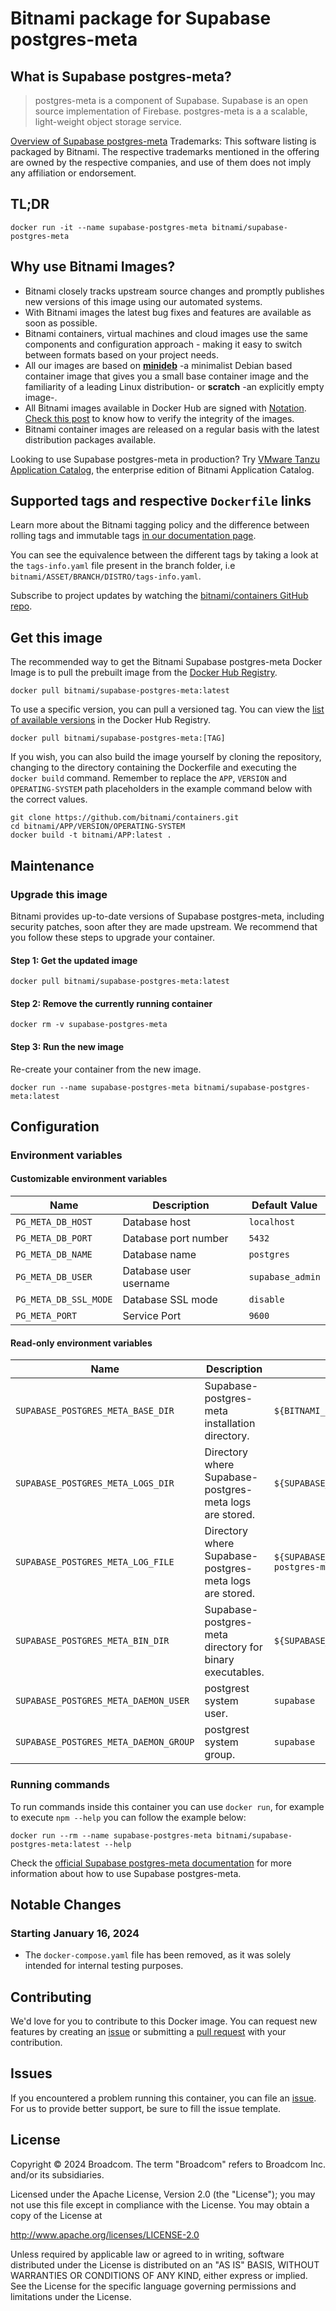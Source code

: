 # Bitnami package for Supabase postgres-meta

## What is Supabase postgres-meta?

> postgres-meta is a component of Supabase. Supabase is an open source implementation of Firebase. postgres-meta is a a scalable, light-weight object storage service.

[Overview of Supabase postgres-meta](https://github.com/supabase/postgres-meta)
Trademarks: This software listing is packaged by Bitnami. The respective trademarks mentioned in the offering are owned by the respective companies, and use of them does not imply any affiliation or endorsement.

## TL;DR

```console
docker run -it --name supabase-postgres-meta bitnami/supabase-postgres-meta
```

## Why use Bitnami Images?

* Bitnami closely tracks upstream source changes and promptly publishes new versions of this image using our automated systems.
* With Bitnami images the latest bug fixes and features are available as soon as possible.
* Bitnami containers, virtual machines and cloud images use the same components and configuration approach - making it easy to switch between formats based on your project needs.
* All our images are based on [**minideb**](https://github.com/bitnami/minideb) -a minimalist Debian based container image that gives you a small base container image and the familiarity of a leading Linux distribution- or **scratch** -an explicitly empty image-.
* All Bitnami images available in Docker Hub are signed with [Notation](https://notaryproject.dev/). [Check this post](https://blog.bitnami.com/2024/03/bitnami-packaged-containers-and-helm.html) to know how to verify the integrity of the images.
* Bitnami container images are released on a regular basis with the latest distribution packages available.

Looking to use Supabase postgres-meta in production? Try [VMware Tanzu Application Catalog](https://bitnami.com/enterprise), the enterprise edition of Bitnami Application Catalog.

## Supported tags and respective `Dockerfile` links

Learn more about the Bitnami tagging policy and the difference between rolling tags and immutable tags [in our documentation page](https://docs.bitnami.com/tutorials/understand-rolling-tags-containers/).

You can see the equivalence between the different tags by taking a look at the `tags-info.yaml` file present in the branch folder, i.e `bitnami/ASSET/BRANCH/DISTRO/tags-info.yaml`.

Subscribe to project updates by watching the [bitnami/containers GitHub repo](https://github.com/bitnami/containers).

## Get this image

The recommended way to get the Bitnami Supabase postgres-meta Docker Image is to pull the prebuilt image from the [Docker Hub Registry](https://hub.docker.com/r/bitnami/supabase-postgres-meta).

```console
docker pull bitnami/supabase-postgres-meta:latest
```

To use a specific version, you can pull a versioned tag. You can view the [list of available versions](https://hub.docker.com/r/bitnami/supabase-postgres-meta/tags/) in the Docker Hub Registry.

```console
docker pull bitnami/supabase-postgres-meta:[TAG]
```

If you wish, you can also build the image yourself by cloning the repository, changing to the directory containing the Dockerfile and executing the `docker build` command. Remember to replace the `APP`, `VERSION` and `OPERATING-SYSTEM` path placeholders in the example command below with the correct values.

```console
git clone https://github.com/bitnami/containers.git
cd bitnami/APP/VERSION/OPERATING-SYSTEM
docker build -t bitnami/APP:latest .
```

## Maintenance

### Upgrade this image

Bitnami provides up-to-date versions of Supabase postgres-meta, including security patches, soon after they are made upstream. We recommend that you follow these steps to upgrade your container.

#### Step 1: Get the updated image

```console
docker pull bitnami/supabase-postgres-meta:latest
```

#### Step 2: Remove the currently running container

```console
docker rm -v supabase-postgres-meta
```

#### Step 3: Run the new image

Re-create your container from the new image.

```console
docker run --name supabase-postgres-meta bitnami/supabase-postgres-meta:latest
```

## Configuration

### Environment variables

#### Customizable environment variables

| Name                  | Description            | Default Value    |
|-----------------------|------------------------|------------------|
| `PG_META_DB_HOST`     | Database host          | `localhost`      |
| `PG_META_DB_PORT`     | Database port number   | `5432`           |
| `PG_META_DB_NAME`     | Database name          | `postgres`       |
| `PG_META_DB_USER`     | Database user username | `supabase_admin` |
| `PG_META_DB_SSL_MODE` | Database SSL mode      | `disable`        |
| `PG_META_PORT`        | Service Port           | `9600`           |

#### Read-only environment variables

| Name                                  | Description                                              | Value                                                           |
|---------------------------------------|----------------------------------------------------------|-----------------------------------------------------------------|
| `SUPABASE_POSTGRES_META_BASE_DIR`     | Supabase-postgres-meta installation directory.           | `${BITNAMI_ROOT_DIR}/supabase-postgres-meta`                    |
| `SUPABASE_POSTGRES_META_LOGS_DIR`     | Directory where Supabase-postgres-meta logs are stored.  | `${SUPABASE_POSTGRES_META_BASE_DIR}/logs`                       |
| `SUPABASE_POSTGRES_META_LOG_FILE`     | Directory where Supabase-postgres-meta logs are stored.  | `${SUPABASE_POSTGRES_META_LOGS_DIR}/supabase-postgres-meta.log` |
| `SUPABASE_POSTGRES_META_BIN_DIR`      | Supabase-postgres-meta directory for binary executables. | `${SUPABASE_POSTGRES_META_BASE_DIR}/node_modules/.bin`          |
| `SUPABASE_POSTGRES_META_DAEMON_USER`  | postgrest system user.                                   | `supabase`                                                      |
| `SUPABASE_POSTGRES_META_DAEMON_GROUP` | postgrest system group.                                  | `supabase`                                                      |

### Running commands

To run commands inside this container you can use `docker run`, for example to execute `npm --help` you can follow the example below:

```console
docker run --rm --name supabase-postgres-meta bitnami/supabase-postgres-meta:latest --help
```

Check the [official Supabase postgres-meta documentation](https://github.com/supabase/postgres-meta) for more information about how to use Supabase postgres-meta.

## Notable Changes

### Starting January 16, 2024

* The `docker-compose.yaml` file has been removed, as it was solely intended for internal testing purposes.

## Contributing

We'd love for you to contribute to this Docker image. You can request new features by creating an [issue](https://github.com/bitnami/containers/issues) or submitting a [pull request](https://github.com/bitnami/containers/pulls) with your contribution.

## Issues

If you encountered a problem running this container, you can file an [issue](https://github.com/bitnami/containers/issues/new/choose). For us to provide better support, be sure to fill the issue template.

## License

Copyright &copy; 2024 Broadcom. The term "Broadcom" refers to Broadcom Inc. and/or its subsidiaries.

Licensed under the Apache License, Version 2.0 (the "License");
you may not use this file except in compliance with the License.
You may obtain a copy of the License at

<http://www.apache.org/licenses/LICENSE-2.0>

Unless required by applicable law or agreed to in writing, software
distributed under the License is distributed on an "AS IS" BASIS,
WITHOUT WARRANTIES OR CONDITIONS OF ANY KIND, either express or implied.
See the License for the specific language governing permissions and
limitations under the License.
